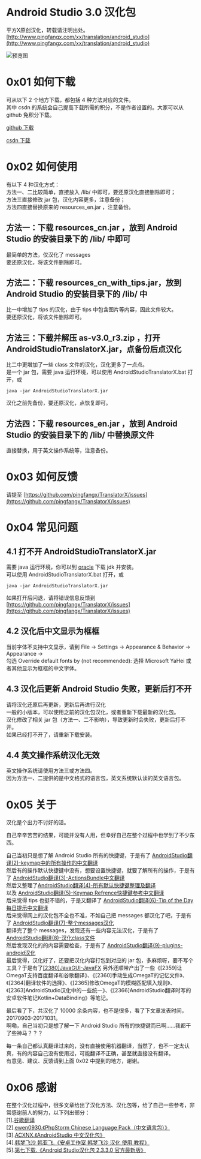 # Android Studio 3.0 汉化包  
平方X原创汉化，转载请注明出处。  
[http://www.pingfangx.com/xx/translation/android_studio](http://www.pingfangx.com/xx/translation/android_studio)  

![预览图](https://pingfangx.github.io/resource/blogx/2421.1.png)

# 0x01 如何下载
可从以下 2 个地方下载，都包括 4 种方法对应的文件。  
其中 csdn 的系统会自己提高下载所需的积分，不是作者设置的。大家可以从 github 免积分下载。

[github 下载](https://github.com/pingfangx/TranslatorX/releases)  

[csdn 下载](http://download.csdn.net/album/detail/4157)

# 0x02 如何使用
有以下 4 种汉化方式：  
方法一、二比较简单，直接放入 /lib/ 中即可，要还原汉化直接删除即可；  
方法三直接修改 jar 包，汉化内容更多，注意备份；  
方法四直接替换原来的 resources_en.jar ，注意备份。

## 方法一：下载 resources_cn.jar ，放到 Android Studio 的安装目录下的 /lib/ 中即可
最简单的方法，仅汉化了 messages  
要还原汉化，将该文件删除即可。

## 方法二：下载 resources_cn_with_tips.jar，放到 Android Studio 的安装目录下的 /lib/ 中
比一中增加了 tips 的汉化，由于 tips 中包含图片等内容，因此文件较大。  
要还原汉化，将该文件删除即可。

## 方法三：下载并解压 as-v3.0_r3.zip ，打开 AndroidStudioTranslatorX.jar，点备份后点汉化
比二中更增加了一些 class 文件的汉化，汉化更多了一点点。  
是一个 jar 包，需要 java 运行环境，可以使用 AndroidStudioTranslatorX.bat 打开，或
```
java -jar AndroidStudioTranslatorX.jar
```
汉化之前先备份，要还原汉化，点恢复即可。

## 方法四：下载 resources_en.jar ，放到 Android Studio 的安装目录下的 /lib/ 中替换原文件
直接替换，用于英文操作系统等，注意备份。

# 0x03 如何反馈
请提至 [https://github.com/pingfangx/TranslatorX/issues](https://github.com/pingfangx/TranslatorX/issues)

# 0x04 常见问题
## 4.1 打不开 AndroidStudioTranslatorX.jar
需要 java 运行环境，你可以到 [oracle](http://www.oracle.com/technetwork/java/javase/downloads/index.html) 下载 jdk 并安装。  
可以使用 AndroidStudioTranslatorX.bat 打开，或
```
java -jar AndroidStudioTranslatorX.jar
```
如果打开后闪退，请将错误信息反馈到 [https://github.com/pingfangx/TranslatorX/issues](https://github.com/pingfangx/TranslatorX/issues)

## 4.2 汉化后中文显示为框框
当前字体不支持中文显示，请到 File → Settings → Appearance & Behavior → Appearance →  
勾选 Override default fonts by (not recommended):
选择 Microsoft YaHei 或者其他显示为框框的中文字体。

## 4.3 汉化后更新 Android Studio 失败，更新后打不开
请将汉化还原后再更新，更新后再进行汉化  
一般的小版本，可以使用之前的汉化包汉化，或者重新下载最新的汉化包。  
汉化修改了相关 jar 包（方法一、二不影响），导致更新时会失败，更新后打不开。  
如果已经打不开了，请重新下载安装。

## 4.4 英文操作系统汉化无效
英文操作系统请使用方法三或方法四。  
因为方法一、二提供的是中文格式的语言包，英文系统默认读的英文语言包。

# 0x05 关于
汉化是个出力不讨好的活。  

自己辛辛苦苦的结果，可能并没有人用，但幸好自己在整个过程中也学到了不少东西。

自己当初只是想了解 Android Studio 所有的快捷键，于是有了 [AndroidStudio翻译(2)-keymap中的所有操作的中文翻译](http://blog.pingfangx.com/2354.html)    
然后有的操作默认快捷键中没有，想要设置快捷键，就要了解所有的操作，于是有了 [AndroidStudio翻译(3)-ActionsBundle中文翻译](http://blog.pingfangx.com/2355.html)  
然后又整理了[AndroidStudio翻译(4)-所有默认快捷键整理及翻译](http://blog.pingfangx.com/2356.html)  
以及 [AndroidStudio翻译(5)-Keymap Refrence快捷键参考中文翻译](http://blog.pingfangx.com/2357.html)  
后来觉得 tips 也挺不错的，于是又翻译了 [AndroidStudio翻译(6)-Tip of the Day每日提示中文翻译](http://blog.pingfangx.com/2358.html)  
后来觉得网上的汉化包不全也不准，不如自己把 messages 都汉化了吧，于是有了 [AndroidStudio翻译(7)-整个messages汉化](http://blog.pingfangx.com/2362.html)  
翻译完了整个 messages，发现还有一些内容无法汉化，于是有了 [AndroidStudio翻译(8)-汉化class文件](http://blog.pingfangx.com/2373.html)  
然后发现汉化的的内容需要检查，于是有了 [AndroidStudio翻译(9)-plugins-android汉化](http://blog.pingfangx.com/2374.html)  
最后觉得，汉化好了，还要把汉化内容打包到对应的 jar 包，多麻烦呀，要不写个工具？于是有了[[2380]JavaGUI-JavaFX](http://blog.pingfangx.com/2380.html)
另外还顺带产出了一些《[2359]让OmegaT支持百度翻译和谷歌翻译》、《[2360]手动生成OmegaT的记忆文件》、《[2364]翻译软件的选择》、《[2365]修改OmegaT的模糊匹配填入规则》、《[2363]AndroidStudio汉化中的一些统一》、《[2366]AndroidStudio翻译时写的安卓软件笔记Kotlin+DataBinding》等笔记。


最后看了下，共汉化了 10000 余条内容，也不是很多，看了下文章发表时间，20170903-20171031。  
啊嘞，自己当初只是想了解一下 Android Studio 所有的快捷键而已啊……我都干了些神马？？？

每一条自己都认真翻译过来的，没有直接使用机器翻译，当然了，也不一定太认真，有的内容自己没有使用过，可能翻译不正确，甚至就直接没有翻译。  
有意见、建议、反馈请到上面 0x02 中提到的地方，谢谢。

# 0x06 感谢  
在整个汉化过程中，很多文章给出了汉化方法、汉化包等，给了自己一些参考，非常感谢前人的努力，以下列出部分：  
[1].[谷歌翻译](https://translate.google.cn/)  
[2].[ewen0930.《PhpStorm Chinese Language Pack（中文语言包）》](https://github.com/ewen0930)  
[3].[ACXNX.《AndroidStudio 中文汉化包》](https://github.com/ACXNX/AndroidStudio-ChineseLanguagePackage)  
[4].[韩梦飞沙 韩亚飞.《安卓工作室 韩梦飞沙 汉化 使用 教程》](http://www.cnblogs.com/yue31313/p/7464727.html)  
[5].[第七下载.《Android Studio汉化包 2.3.3.0 官方最新版》](https://www.7down.com/soft/40545.html)  

